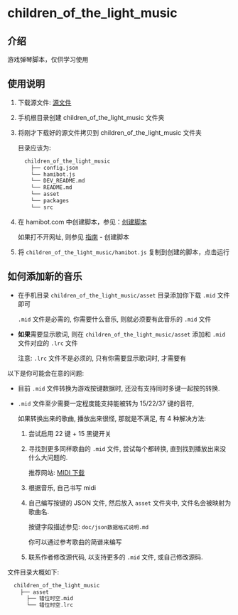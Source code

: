 # children_of_the_light_music

## 介绍

游戏弹琴脚本，仅供学习使用

## 使用说明

1.  下载源文件: [源文件](https://gitee.com/yomua/technology-changes-life/tree/master/packages/autojs/children_of_the_light_music)

2.  手机根目录创建 children_of_the_light_music 文件夹

3.  将刚才下载好的源文件拷贝到 children_of_the_light_music 文件夹

    目录应该为:

    ```bash
      children_of_the_light_music
        ├── config.json
        └── hamibot.js
        └── DEV_README.md
        └── README.md
        └── asset
        └── packages
        └── src
    ```

4.  在 hamibot.com 中创建脚本，参见：[创建脚本](https://docs.hamibot.com/guide/tutorial-create-script)

    如果打不开网址, 则参见 [指南](https://docs.hamibot.com/guide/install-hamibot) - 创建脚本

5.  将 `children_of_the_light_music/hamibot.js` 复制到创建的脚本，点击运行

## 如何添加新的音乐

- 在手机目录 `children_of_the_light_music/asset` 目录添加你下载 `.mid` 文件即可

  `.mid` 文件是必需的, 你需要什么音乐, 则就必须要有此音乐的 `.mid` 文件

- **如果**需要显示歌词, 则在 `children_of_the_light_music/asset` 添加和 `.mid` 文件对应的 `.lrc` 文件

  注意: `.lrc` 文件不是必须的, 只有你需要显示歌词时, 才需要有

以下是你可能会在意的问题:

- 目前 `.mid` 文件转换为游戏按键数据时, 还没有支持同时多键一起按的转换.

- `.mid` 文件至少需要一定程度能支持能被转为 15/22/37 键的音符,

  如果转换出来的歌曲, 播放出来很怪, 那就是不满足, 有 4 种解决方法:

  1. 尝试启用 22 键 + 15 黑键开关

  2. 寻找到更多同样歌曲的 `.mid` 文件, 尝试每个都转换, 直到找到播放出来没什么大问题的.

     推荐网站: [MIDI 下载](https://www.midishow.com/)

  3. 根据音乐, 自己书写 midi

  4. 自己编写按键的 JSON 文件, 然后放入 `asset` 文件夹中, 文件名会被映射为歌曲名.

     按键字段描述参见: `doc/json数据格式说明.md`

     你可以通过参考歌曲的简谱来编写

  5. 联系作者修改源代码, 以支持更多的 `.mid` 文件, 或自己修改源码.

文件目录大概如下:

```bash
  children_of_the_light_music
    ├── asset
      ├── 错位时空.mid
      └── 错位时空.lrc
```
